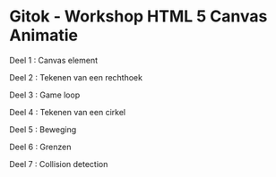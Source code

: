 # Gitok - Workshop HTML 5 Canvas Animatie

Deel 1 : Canvas element

Deel 2 : Tekenen van een rechthoek

Deel 3 : Game loop

Deel 4 : Tekenen van een cirkel

Deel 5 : Beweging

Deel 6 : Grenzen

Deel 7 : Collision detection
